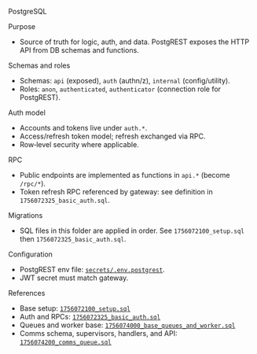 PostgreSQL

Purpose

- Source of truth for logic, auth, and data. PostgREST exposes the HTTP API from DB schemas and functions.

Schemas and roles

- Schemas: `api` (exposed), `auth` (authn/z), `internal` (config/utility).
- Roles: `anon`, `authenticated`, `authenticator` (connection role for PostgREST).

Auth model

- Accounts and tokens live under `auth.*`.
- Access/refresh token model; refresh exchanged via RPC.
- Row‑level security where applicable.

RPC

- Public endpoints are implemented as functions in `api.*` (become `/rpc/*`).
- Token refresh RPC referenced by gateway: see definition in `1756072325_basic_auth.sql`.

Migrations

- SQL files in this folder are applied in order. See `1756072100_setup.sql` then `1756072325_basic_auth.sql`.

Configuration

- PostgREST env file: [`secrets/.env.postgrest`](../secrets/.env.postgrest).
- JWT secret must match gateway.

References

- Base setup: [`1756072100_setup.sql`](1756072100_setup.sql)
- Auth and RPCs: [`1756072325_basic_auth.sql`](1756072325_basic_auth.sql)
- Queues and worker base: [`1756074000_base_queues_and_worker.sql`](1756074000_base_queues_and_worker.sql)
- Comms schema, supervisors, handlers, and API: [`1756074200_comms_queue.sql`](1756074200_comms_queue.sql)
